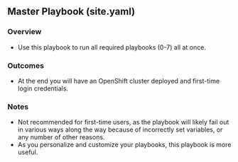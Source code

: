 ## Master Playbook (site.yaml)
### Overview
* Use this playbook to run all required playbooks (0-7) all at once.
### Outcomes
* At the end you will have an OpenShift cluster deployed and first-time login credentials.
### Notes
* Not recommended for first-time users, as the playbook will likely fail out in various ways along the way because of incorrectly set variables, or any number of other reasons.
* As you personalize and customize your playbooks, this playbook is more useful.
